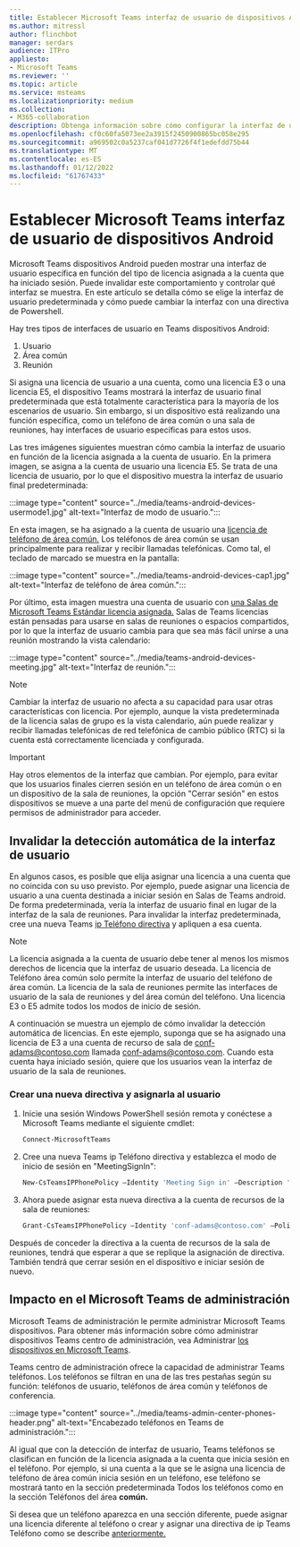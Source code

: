 ```yaml
---
title: Establecer Microsoft Teams interfaz de usuario de dispositivos Android
ms.author: mitressl
author: flinchbot
manager: serdars
audience: ITPro
appliesto:
- Microsoft Teams
ms.reviewer: ''
ms.topic: article
ms.service: msteams
ms.localizationpriority: medium
ms.collection:
- M365-collaboration
description: Obtenga información sobre cómo configurar la interfaz de usuario en Teams dispositivos Android.
ms.openlocfilehash: cf0c60fa5073ee2a3915f2450900865bc058e295
ms.sourcegitcommit: a969502c0a5237caf041d7726f4f1edefdd75b44
ms.translationtype: MT
ms.contentlocale: es-ES
ms.lasthandoff: 01/12/2022
ms.locfileid: "61767433"
---
```

# <a name="set-microsoft-teams-android-devices-user-interface"></a>Establecer Microsoft Teams interfaz de usuario de dispositivos Android

Microsoft Teams dispositivos Android pueden mostrar una interfaz de usuario específica en función del tipo de licencia asignada a la cuenta que ha iniciado sesión. Puede invalidar este comportamiento y controlar qué interfaz se muestra. En este artículo se detalla cómo se elige la interfaz de usuario predeterminada y cómo puede cambiar la interfaz con una directiva de Powershell.

Hay tres tipos de interfaces de usuario en Teams dispositivos Android:

1. Usuario
2. Área común
3. Reunión

Si [](/microsoftteams/user-access) asigna una licencia de usuario a una cuenta, como una licencia E3 o una licencia E5, el dispositivo Teams mostrará la interfaz de usuario final predeterminada que está totalmente característica para la mayoría de los escenarios de usuario. Sin embargo, si un dispositivo está realizando una función específica, como un teléfono de área común o una sala de reuniones, hay interfaces de usuario específicas para estos usos.

Las tres imágenes siguientes muestran cómo cambia la interfaz de usuario en función de la licencia asignada a la cuenta de usuario. En la primera imagen, se asigna a la cuenta de usuario una licencia E5. Se trata de una licencia de usuario, por lo que el dispositivo muestra la interfaz de usuario final predeterminada:

:::image type="content" source="../media/teams-android-devices-usermode1.jpg" alt-text="Interfaz de modo de usuario.":::

En esta imagen, se ha asignado a la cuenta de usuario una [licencia de teléfono de área común.](/microsoftteams/set-up-common-area-phones) Los teléfonos de área común se usan principalmente para realizar y recibir llamadas telefónicas. Como tal, el teclado de marcado se muestra en la pantalla:

:::image type="content" source="../media/teams-android-devices-cap1.jpg" alt-text="Interfaz de teléfono de área común.":::

Por último, esta imagen muestra una cuenta de usuario con [una Salas de Microsoft Teams Estándar licencia asignada.](/MicrosoftTeams/rooms/rooms-licensing) Salas de Teams licencias están pensadas para usarse en salas de reuniones o espacios compartidos, por lo que la interfaz de usuario cambia para que sea más fácil unirse a una reunión mostrando la vista calendario:

:::image type="content" source="../media/teams-android-devices-meeting.jpg" alt-text="Interfaz de reunión.":::

> [!NOTE]
> Cambiar la interfaz de usuario no afecta a su capacidad para usar otras características con licencia. Por ejemplo, aunque la vista predeterminada de la licencia salas de grupo es la vista calendario, aún puede realizar y recibir llamadas telefónicas de red telefónica de cambio público (RTC) si la cuenta está correctamente licenciada y configurada.

> [!IMPORTANT]
> Hay otros elementos de la interfaz que cambian. Por ejemplo, para evitar que los usuarios finales cierren sesión en un teléfono de área común o en un dispositivo de la sala de reuniones, la opción "Cerrar sesión" en estos dispositivos se mueve a una parte del menú de configuración que requiere permisos de administrador para acceder.

## <a name="override-automatic-user-interface-detection"></a>Invalidar la detección automática de la interfaz de usuario

En algunos casos, es posible que elija asignar una licencia a una cuenta que no coincida con su uso previsto. Por ejemplo, puede asignar una licencia de usuario a una cuenta destinada a iniciar sesión en Salas de Teams android. De forma predeterminada, vería la interfaz de usuario final en lugar de la interfaz de la sala de reuniones. Para invalidar la interfaz predeterminada, cree una nueva Teams [ip Teléfono directiva](/powershell/module/skype/new-csteamsipphonepolicy?view=skype-ps) y apliquen a esa cuenta.

> [!NOTE]
> La licencia asignada a la cuenta de usuario debe tener al menos los mismos derechos de licencia que la interfaz de usuario deseada. La licencia de Teléfono área común solo permite la interfaz de usuario del teléfono de área común. La licencia de la sala de reuniones permite las interfaces de usuario de la sala de reuniones y del área común del teléfono. Una licencia E3 o E5 admite todos los modos de inicio de sesión.

A continuación se muestra un ejemplo de cómo invalidar la detección automática de licencias. En este ejemplo, suponga que se ha asignado una licencia de E3 a una cuenta de recurso de sala de conf-adams@contoso.com llamada conf-adams@contoso.com. Cuando esta cuenta haya iniciado sesión, quiere que los usuarios vean la interfaz de usuario de la sala de reuniones.

### <a name="create-a-new-policy-and-assign-to-user"></a>Crear una nueva directiva y asignarla al usuario

1. Inicie una sesión Windows PowerShell sesión remota y conéctese a Microsoft Teams mediante el siguiente cmdlet:

    ``` Powershell
    Connect-MicrosoftTeams
    ```

2. Cree una nueva Teams ip Teléfono directiva y establezca el modo de inicio de sesión en "MeetingSignIn":

   ``` Powershell
   New-CsTeamsIPPhonePolicy –Identity 'Meeting Sign in' –Description 'Meeting Sign In Phone Policy' -SignInMode 'MeetingSignIn'

   ```

3. Ahora puede asignar esta nueva directiva a la cuenta de recursos de la sala de reuniones:

   ``` Powershell
   Grant-CsTeamsIPPhonePolicy –Identity 'conf-adams@contoso.com' –PolicyName 'Meeting Sign In'
   ```

Después de conceder la directiva a la cuenta de recursos de la sala de reuniones, tendrá que esperar a que se replique la asignación de directiva. También tendrá que cerrar sesión en el dispositivo e iniciar sesión de nuevo.

## <a name="impact-on-microsoft-teams-admin-center"></a>Impacto en el Microsoft Teams de administración

Microsoft Teams de administración le permite administrar Microsoft Teams dispositivos. Para obtener más información sobre cómo administrar dispositivos Teams centro de administración, vea Administrar [los dispositivos en Microsoft Teams](device-management.md).


Teams centro de administración ofrece la capacidad de administrar Teams teléfonos. Los teléfonos se filtran en una de las tres pestañas según su función: teléfonos de usuario, teléfonos de área común y teléfonos de conferencia. 

 :::image type="content" source="../media/teams-admin-center-phones-header.png" alt-text="Encabezado teléfonos en Teams de administración.":::

Al igual que con la detección de interfaz de usuario, Teams teléfonos se clasifican en función de la licencia asignada a la cuenta que inicia sesión en el teléfono. Por ejemplo, si una cuenta a la que se le asigna una licencia de teléfono  de área común inicia sesión en un teléfono, ese teléfono se mostrará tanto en la sección predeterminada Todos los teléfonos como en la sección Teléfonos del área **común.**

Si desea que un teléfono aparezca en una sección diferente, puede asignar una licencia diferente al teléfono o crear y asignar una directiva de ip Teams Teléfono como se describe [anteriormente.](#override-automatic-user-interface-detection)
